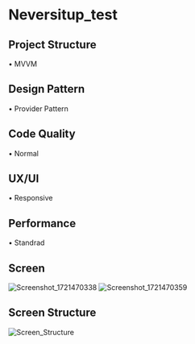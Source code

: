 # Neversitup_test
## Project Structure
• MVVM

## Design Pattern
• Provider Pattern

## Code Quality
• Normal

## UX/UI
• Responsive

## Performance
• Standrad

## Screen
![Screenshot_1721470338](https://github.com/user-attachments/assets/5613b60a-0d58-49f1-9999-a7fb50874bab)
![Screenshot_1721470359](https://github.com/user-attachments/assets/d1da8563-a7bc-4efb-9981-c8dda3545cef)

## Screen Structure
![Screen_Structure](https://github.com/user-attachments/assets/9f7ceb83-9245-4fb4-a9cf-e92eead31e00)